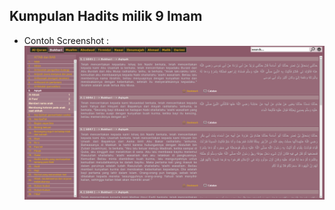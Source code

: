 ## Kumpulan Hadits milik 9 Imam

* Contoh Screenshot : 
![Tampilah Awal](img-conf/exmp_h9.png "Tampilan Awal")